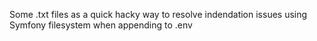 Some .txt files as a quick hacky way to resolve indendation issues using Symfony filesystem when appending to .env